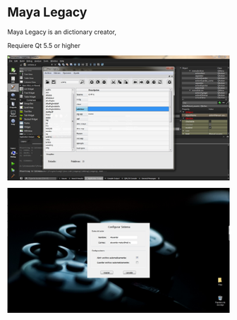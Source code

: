 # Maya Legacy

Maya Legacy is an dictionary creator, 

Requiere Qt 5.5 or higher

![alt text](https://raw.githubusercontent.com/silexCorp/Maya-Legacy/master/screen.jpg)

![alt text](https://raw.githubusercontent.com/silexCorp/Maya-Legacy/master/screen2.jpg)
